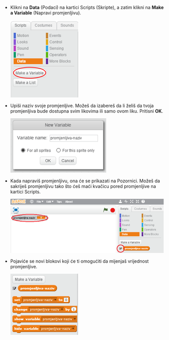 + Klikni na **Data** (Podaci) na kartici Scripts (Skripte), a zatim klikni na **Make a Variable** (Napravi promjenljivu).
    
    ![Blokovi podataka](images/data-blocks.png)

+ Upiši naziv svoje promjenljive. Možeš da izabereš da li želiš da tvoja promjenljiva bude dostupna svim likovima ili samo ovom liku. Pritisni **OK**.
    
    ![Napravi promjenljivu](images/create-variable.png)

+ Kada napraviš promjenljivu, ona će se prikazati na Pozornici. Možeš da sakriješ promjenljivu tako što ćeš maći kvačicu pored promjenljive na kartici Scripts.
    
    ![Blokovi promjenljive](images/variable-show.png)

+ Pojaviće se novi blokovi koji će ti omogućiti da mijenjaš vrijednost promjenljive.
    
    ![Blokovi promjenljive](images/variable-blocks.png)